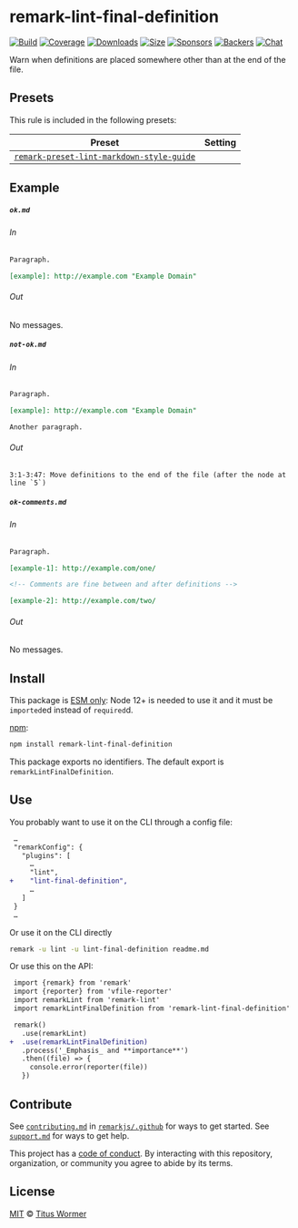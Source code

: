 <!--This file is generated-->

# remark-lint-final-definition

[![Build][build-badge]][build]
[![Coverage][coverage-badge]][coverage]
[![Downloads][downloads-badge]][downloads]
[![Size][size-badge]][size]
[![Sponsors][sponsors-badge]][collective]
[![Backers][backers-badge]][collective]
[![Chat][chat-badge]][chat]

Warn when definitions are placed somewhere other than at the end of
the file.

## Presets

This rule is included in the following presets:

| Preset | Setting |
| - | - |
| [`remark-preset-lint-markdown-style-guide`](https://github.com/remarkjs/remark-lint/tree/main/packages/remark-preset-lint-markdown-style-guide) | |

## Example

##### `ok.md`

###### In

```markdown
Paragraph.

[example]: http://example.com "Example Domain"
```

###### Out

No messages.

##### `not-ok.md`

###### In

```markdown
Paragraph.

[example]: http://example.com "Example Domain"

Another paragraph.
```

###### Out

```text
3:1-3:47: Move definitions to the end of the file (after the node at line `5`)
```

##### `ok-comments.md`

###### In

```markdown
Paragraph.

[example-1]: http://example.com/one/

<!-- Comments are fine between and after definitions -->

[example-2]: http://example.com/two/
```

###### Out

No messages.

## Install

This package is [ESM only][esm]:
Node 12+ is needed to use it and it must be `imported`ed instead of `required`d.

[npm][]:

```sh
npm install remark-lint-final-definition
```

This package exports no identifiers.
The default export is `remarkLintFinalDefinition`.

## Use

You probably want to use it on the CLI through a config file:

```diff
 …
 "remarkConfig": {
   "plugins": [
     …
     "lint",
+    "lint-final-definition",
     …
   ]
 }
 …
```

Or use it on the CLI directly

```sh
remark -u lint -u lint-final-definition readme.md
```

Or use this on the API:

```diff
 import {remark} from 'remark'
 import {reporter} from 'vfile-reporter'
 import remarkLint from 'remark-lint'
 import remarkLintFinalDefinition from 'remark-lint-final-definition'

 remark()
   .use(remarkLint)
+  .use(remarkLintFinalDefinition)
   .process('_Emphasis_ and **importance**')
   .then((file) => {
     console.error(reporter(file))
   })
```

## Contribute

See [`contributing.md`][contributing] in [`remarkjs/.github`][health] for ways
to get started.
See [`support.md`][support] for ways to get help.

This project has a [code of conduct][coc].
By interacting with this repository, organization, or community you agree to
abide by its terms.

## License

[MIT][license] © [Titus Wormer][author]

[build-badge]: https://github.com/remarkjs/remark-lint/workflows/main/badge.svg

[build]: https://github.com/remarkjs/remark-lint/actions

[coverage-badge]: https://img.shields.io/codecov/c/github/remarkjs/remark-lint.svg

[coverage]: https://codecov.io/github/remarkjs/remark-lint

[downloads-badge]: https://img.shields.io/npm/dm/remark-lint-final-definition.svg

[downloads]: https://www.npmjs.com/package/remark-lint-final-definition

[size-badge]: https://img.shields.io/bundlephobia/minzip/remark-lint-final-definition.svg

[size]: https://bundlephobia.com/result?p=remark-lint-final-definition

[sponsors-badge]: https://opencollective.com/unified/sponsors/badge.svg

[backers-badge]: https://opencollective.com/unified/backers/badge.svg

[collective]: https://opencollective.com/unified

[chat-badge]: https://img.shields.io/badge/chat-discussions-success.svg

[chat]: https://github.com/remarkjs/remark/discussions

[esm]: https://gist.github.com/sindresorhus/a39789f98801d908bbc7ff3ecc99d99c

[npm]: https://docs.npmjs.com/cli/install

[health]: https://github.com/remarkjs/.github

[contributing]: https://github.com/remarkjs/.github/blob/HEAD/contributing.md

[support]: https://github.com/remarkjs/.github/blob/HEAD/support.md

[coc]: https://github.com/remarkjs/.github/blob/HEAD/code-of-conduct.md

[license]: https://github.com/remarkjs/remark-lint/blob/main/license

[author]: https://wooorm.com
